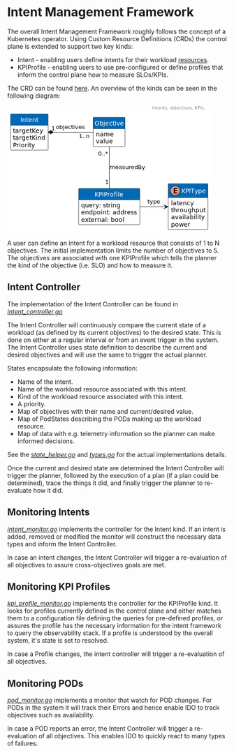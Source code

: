 # Intent Management Framework

The overall Intent Management Framework roughly follows the concept of a Kubernetes operator. Using Custom Resource
Definitions (CRDs) the control plane is extended to support two key kinds:

* Intent - enabling users define intents for their workload
  [resources](https://kubernetes.io/docs/concepts/workloads/).
* KPIProfile - enabling users to use pre-configured or define profiles that inform the control plane how to
  measure SLOs/KPIs.

The CRD can be found [here](../artefacts/intents_crds_v1alpha1.yaml). An overview of the kinds can be seen in the
following diagram:

![intents, objectives, kpis](fig/intents_objectives_kpis.png)

A user can define an intent for a workload resource that consists of 1 to N objectives. The initial implementation
limits the number of objectives to 5. The objectives are associated with one KPIProfile which tells the planner the
kind of the objective (i.e. SLO) and how to measure it.

## Intent Controller

The implementation of the Intent Controller can be found in
[_intent_controller.go_](../pkg/controller/intent_controller.go)

The Intent Controller will continuously compare the current state of a workload (as defined by its current objectives)
to the desired state. This is done on either at a regular interval or from an event trigger in the system. The Intent
Controller uses state definition to describe the current and desired objectives and will use the same to trigger the
actual planner.

States encapsulate the following information:

* Name of the intent.
* Name of the workload resource associated with this intent.
* Kind of the workload resource associated with this intent.
* A priority.
* Map of objectives with their name and current/desired value.
* Map of PodStates describing the PODs making up the workload resource.
* Map of data with e.g. telemetry information so the planner can make informed decisions.

See the [_state_helper.go_](../pkg/controller/state_helper.go) and [_types.go_](../pkg/common/types.go) for the actual
implementations details.

Once the current and desired state are determined the Intent Controller will trigger the planner, followed by the
execution of a plan (if a plan could be determined), trace the things it did, and finally trigger the planner to
re-evaluate how it did.

## Monitoring Intents

[_intent_monitor.go_](../pkg/controller/intent_monitor.go) implements the controller for the Intent kind. If
an intent is added, removed or modified the monitor will construct the necessary data types and inform the Intent
Controller.

In case an intent changes, the Intent Controller will trigger a re-evaluation of all objectives to assure
cross-objectives goals are met.

## Monitoring KPI Profiles

[_kpi_profile_monitor.go_](../pkg/controller/profile_monitor.go) implements the controller for the KPIProfile kind.
It looks for profiles currently defined in the control plane and either matches them to a configuration file defining
the queries for pre-defined profiles, or assures the profile has the necessary information for the intent framework to
query the observability stack. If a profile is understood by the overall system, it's state is set to resolved.

In case a Profile changes, the intent controller will trigger a re-evaluation of all objectives.

## Monitoring PODs

[_pod_monitor.go_](../pkg/controller/pod_monitor.go) implements a monitor that watch for POD changes. For PODs in the
system it will track their Errors and hence enable IDO to track objectives such as availability.

In case a POD reports an error, the Intent Controller will trigger a re-evaluation of all objectives. This enables
IDO to quickly react to many types of failures.
